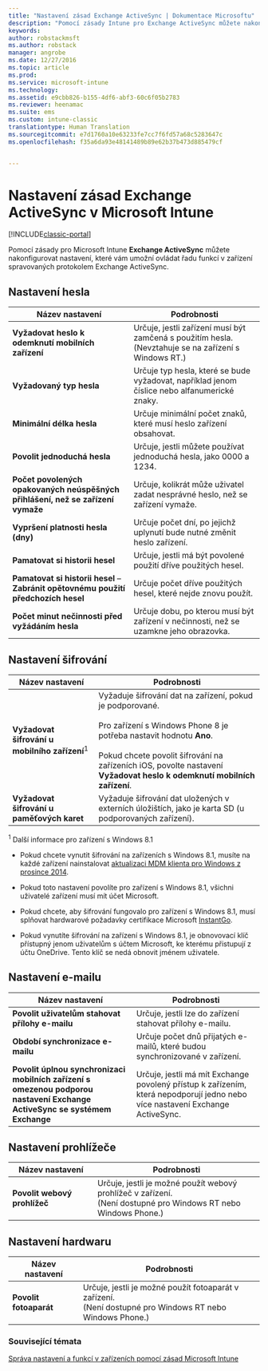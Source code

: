 ```yaml
---
title: "Nastavení zásad Exchange ActiveSync | Dokumentace Microsoftu"
description: "Pomocí zásady Intune pro Exchange ActiveSync můžete nakonfigurovat nastavení, které vám umožní ovládat funkce v zařízeních spravovaných protokolem Exchange ActiveSync."
keywords: 
author: robstackmsft
ms.author: robstack
manager: angrobe
ms.date: 12/27/2016
ms.topic: article
ms.prod: 
ms.service: microsoft-intune
ms.technology: 
ms.assetid: e9cbb826-b155-4df6-abf3-60c6f05b2783
ms.reviewer: heenamac
ms.suite: ems
ms.custom: intune-classic
translationtype: Human Translation
ms.sourcegitcommit: e7d1760a10e63233fe7cc7f6fd57a68c5283647c
ms.openlocfilehash: f35a6da93e48141489b89e62b37b473d885479cf


---
```


# <a name="exchange-activesync-policy-settings-in-microsoft-intune"></a>Nastavení zásad Exchange ActiveSync v Microsoft Intune

[!INCLUDE[classic-portal](../includes/classic-portal.md)]

Pomocí zásady pro Microsoft Intune **Exchange ActiveSync** můžete nakonfigurovat nastavení, které vám umožní ovládat řadu funkcí v zařízení spravovaných protokolem Exchange ActiveSync.


## <a name="password-settings"></a>Nastavení hesla

|Název nastavení|Podrobnosti
|----------------|---|
|**Vyžadovat heslo k odemknutí mobilních zařízení**|Určuje, jestli zařízení musí být zamčená s použitím hesla.<br>(Nevztahuje se na zařízení s Windows RT.)|
|**Vyžadovaný typ hesla**|Určuje typ hesla, které se bude vyžadovat, například jenom číslice nebo alfanumerické znaky.|
|**Minimální délka hesla**|Určuje minimální počet znaků, které musí heslo zařízení obsahovat.|
|**Povolit jednoduchá hesla**|Určuje, jestli můžete používat jednoduchá hesla, jako 0000 a 1234.|
|**Počet povolených opakovaných neúspěšných přihlášení, než se zařízení vymaže**|Určuje, kolikrát může uživatel zadat nesprávné heslo, než se zařízení vymaže.|
|**Vypršení platnosti hesla (dny)**|Určuje počet dní, po jejichž uplynutí bude nutné změnit heslo zařízení.
|**Pamatovat si historii hesel**|Určuje, jestli má být povolené použití dříve použitých hesel.|
|**Pamatovat si historii hesel** – **Zabránit opětovnému použití předchozích hesel**|Určuje počet dříve použitých hesel, které nejde znovu použít.|
|**Počet minut nečinnosti před vyžádáním hesla**|Určuje dobu, po kterou musí být zařízení v nečinnosti, než se uzamkne jeho obrazovka.

## <a name="encryption-settings"></a>Nastavení šifrování

|Název nastavení|Podrobnosti|
|----------------|---|
|**Vyžadovat šifrování u mobilního zařízení**<sup>1</sup>|Vyžaduje šifrování dat na zařízení, pokud je podporované.<br><br>Pro zařízení s Windows Phone 8 je potřeba nastavit hodnotu **Ano**.<br /><br />Pokud chcete povolit šifrování na zařízeních iOS, povolte nastavení **Vyžadovat heslo k odemknutí mobilních zařízení**.|
|**Vyžadovat šifrování u paměťových karet**|Vyžaduje šifrování dat uložených v externích úložištích, jako je karta SD (u podporovaných zařízení).
<sup>1</sup> Další informace pro zařízení s Windows 8.1

-   Pokud chcete vynutit šifrování na zařízeních s Windows 8.1, musíte na každé zařízení nainstalovat [aktualizaci MDM klienta pro Windows z prosince 2014](http://support.microsoft.com/kb/3013816).

-   Pokud toto nastavení povolíte pro zařízení s Windows 8.1, všichni uživatelé zařízení musí mít účet Microsoft.

-   Pokud chcete, aby šifrování fungovalo pro zařízení s Windows 8.1, musí splňovat hardwarové požadavky certifikace Microsoft [InstantGo](http://blogs.windows.com/bloggingwindows/2014/06/19/instantgo-a-better-way-to-sleep/).

-   Pokud vynutíte šifrování na zařízení s Windows 8.1, je obnovovací klíč přístupný jenom uživatelům s účtem Microsoft, ke kterému přistupují z účtu OneDrive. Tento klíč se nedá obnovit jménem uživatele.

## <a name="email-settings"></a>Nastavení e-mailu

|Název nastavení|Podrobnosti
|----------------|---|
|**Povolit uživatelům stahovat přílohy e-mailu**|Určuje, jestli lze do zařízení stahovat přílohy e-mailu.|
|**Období synchronizace e-mailu**|Určuje počet dnů přijatých e-mailů, které budou synchronizované v zařízení.
|**Povolit úplnou synchronizaci mobilních zařízení s omezenou podporou nastavení Exchange ActiveSync se systémem Exchange**|Určuje, jestli má mít Exchange povolený přístup k zařízením, která nepodporují jedno nebo více nastavení Exchange ActiveSync.

## <a name="browser-settings"></a>Nastavení prohlížeče

|Název nastavení|Podrobnosti
|----------------|---|
|**Povolit webový prohlížeč**|Určuje, jestli je možné použít webový prohlížeč v zařízení.<br>(Není dostupné pro Windows RT nebo Windows Phone.)

## <a name="hardware-settings"></a>Nastavení hardwaru

|Název nastavení|Podrobnosti
|----------------|---|
|**Povolit fotoaparát**|Určuje, jestli je možné použít fotoaparát v zařízení.<br>(Není dostupné pro Windows RT nebo Windows Phone.)



### <a name="see-also"></a>Související témata
[Správa nastavení a funkcí v zařízeních pomocí zásad Microsoft Intune](manage-settings-and-features-on-your-devices-with-microsoft-intune-policies.md)



<!--HONumber=Dec16_HO5-->


